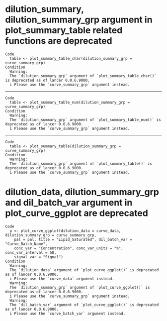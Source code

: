 # dilution_summary, dilution_summary_grp argument in plot_summary_table related functions are deprecated

    Code
      table <- plot_summary_table_char(dilution_summary_grp = curve_summary_grp)
    Condition
      Warning:
      The `dilution_summary_grp` argument of `plot_summary_table_char()` is deprecated as of lancer 0.0.6.9000.
      i Please use the `curve_summary_grp` argument instead.

---

    Code
      table <- plot_summary_table_num(dilution_summary_grp = curve_summary_grp)
    Condition
      Warning:
      The `dilution_summary_grp` argument of `plot_summary_table_num()` is deprecated as of lancer 0.0.6.9000.
      i Please use the `curve_summary_grp` argument instead.

---

    Code
      table <- plot_summary_table(dilution_summary_grp = curve_summary_grp)
    Condition
      Warning:
      The `dilution_summary_grp` argument of `plot_summary_table()` is deprecated as of lancer 0.0.6.9000.
      i Please use the `curve_summary_grp` argument instead.

# dilution_data, dilution_summary_grp and dil_batch_var argument in plot_curve_ggplot are deprecated

    Code
      p <- plot_curve_ggplot(dilution_data = curve_data, dilution_summary_grp = curve_summary_grp,
        pal = pal, title = "Lipid_Saturated", dil_batch_var = "Curve_Batch_Name",
        conc_var = "Concentration", conc_var_units = "%", conc_var_interval = 50,
        signal_var = "Signal")
    Condition
      Warning:
      The `dilution_data` argument of `plot_curve_ggplot()` is deprecated as of lancer 0.0.6.9000.
      i Please use the `curve_data` argument instead.
      Warning:
      The `dilution_summary_grp` argument of `plot_curve_ggplot()` is deprecated as of lancer 0.0.6.9000.
      i Please use the `curve_summary_grp` argument instead.
      Warning:
      The `dil_batch_var` argument of `plot_curve_ggplot()` is deprecated as of lancer 0.0.6.9000.
      i Please use the `curve_batch_var` argument instead.


